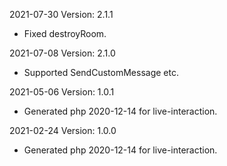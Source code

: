2021-07-30 Version: 2.1.1
- Fixed destroyRoom.

2021-07-08 Version: 2.1.0
- Supported SendCustomMessage etc.

2021-05-06 Version: 1.0.1
- Generated php 2020-12-14 for live-interaction.

2021-02-24 Version: 1.0.0
- Generated php 2020-12-14 for live-interaction.

